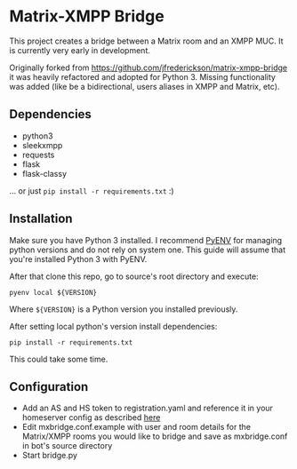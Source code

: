 # Matrix-XMPP Bridge
This project creates a bridge between a Matrix room and an XMPP MUC. It is currently very early in development.

Originally forked from https://github.com/jfrederickson/matrix-xmpp-bridge it was heavily refactored and adopted for Python 3. Missing functionality was added (like be a bidirectional, users aliases in XMPP and Matrix, etc).

## Dependencies
- python3
- sleekxmpp
- requests
- flask
- flask-classy

... or just ``pip install -r requirements.txt`` :)

## Installation

Make sure you have Python 3 installed. I recommend [PyENV](https://github.com/yyuu/pyenv) for managing python versions and do not rely on system one. This guide will assume that you're installed Python 3 with PyENV.

After that clone this repo, go to source's root directory and execute:

```
pyenv local ${VERSION}
```

Where `${VERSION}` is a Python version you installed previously.

After setting local python's version install dependencies:

```
pip install -r requirements.txt
```

This could take some time.

## Configuration

- Add an AS and HS token to registration.yaml and reference it in your homeserver config as described [here](http://matrix.org/blog/2015/03/02/introduction-to-application-services/)
- Edit mxbridge.conf.example with user and room details for the Matrix/XMPP rooms you would like to bridge and save as mxbridge.conf in bot's source directory
- Start bridge.py
